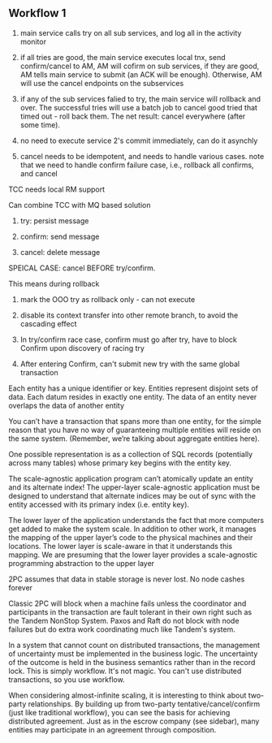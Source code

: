 Workflow 1
----------
1. main service calls try on all sub services, and log all in the activity monitor

3. if all tries are good, the main service executes local tnx, send confirm/cancel to AM, AM will cofirm on sub services, if they are good, AM tells main service to submit (an ACK will be enough). Otherwise, AM will use the cancel endpoints on the subservices 

4. if any of the sub services falied to try, the main service will rollback and over. The successful tries will use a batch job to cancel good tried that timed out - roll back them.  The net result: cancel everywhere (after some time).

5. no need to execute service 2's commit immediately, can do it asynchly

6. cancel needs to be idempotent, and needs to handle various cases. note that we need to handle confirm failure case, i.e., rollback all confirms, and cancel


TCC needs local RM support


Can combine TCC with MQ based solution

1. try: persist message

2. confirm: send message

3. cancel: delete message

SPEICAL CASE: cancel BEFORE try/confirm.

This means during rollback

1. mark the OOO try as rollback only - can not execute

2. disable its context transfer into other remote branch, to avoid the cascading effect

3.  In try/confirm race case, confirm must go after try, have to block Confirm upon discovery of racing try

4. After entering Confirm, can't submit new try with the same global transaction


Each entity has a unique identifier or key. Entities represent disjoint sets of data. Each datum resides in exactly one entity. The data of an entity never overlaps the data of another entity

You can’t have a transaction that spans more than one entity, for the simple reason that you have no way of guaranteeing multiple entities will reside on the same system. (Remember, we’re talking about aggregate entities here).

One possible representation is as a collection of SQL records (potentially across many tables) whose primary key begins with the entity key.

The scale-agnostic application program can’t atomically update an entity and its alternate index! The upper-layer scale-agnostic application must be designed to understand that alternate indices may be out of sync with the entity accessed with its primary index (i.e. entity key).

The lower layer of the application understands the fact that more computers get added to make the system scale. In addition to other work, it manages the mapping of the upper layer’s code to the physical machines and their locations. The lower layer is scale-aware in that it understands this mapping. We are presuming that the lower layer provides a scale-agnostic programming abstraction to the upper layer

2PC assumes that data in stable storage is never lost. No node cashes forever

Classic 2PC will block when a machine fails unless the coordinator and participants in the transaction are fault tolerant in their own right such as the Tandem NonStop System. Paxos and Raft do not block with node failures but do extra work coordinating much like Tandem's system.

In a system that cannot count on distributed transactions, the management of uncertainty must be implemented in the business logic. The uncertainty of the outcome is held in the business semantics rather than in the record lock. This is simply workflow. It's not magic. You can't use distributed transactions, so you use workflow.

When considering almost-infinite scaling, it is interesting to think about two-party relationships. By building up from two-party tentative/cancel/confirm (just like traditional workflow), you can see the basis for achieving distributed agreement. Just as in the escrow company (see sidebar), many entities may participate in an agreement through composition.




